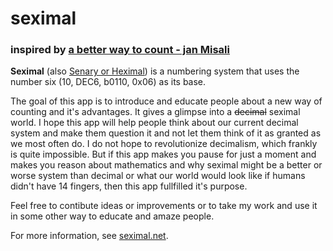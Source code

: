 # seximal
### inspired by [a better way to count - jan Misali](https://www.youtube.com/watch?v=qID2B4MK7Y0)

__Seximal__ (also [Senary or Heximal](https://en.wikipedia.org/wiki/Senary)) is a numbering system that uses the number six (10, DEC6, b0110, 0x06) as its base.

The goal of this app is to introduce and educate people about a new way of counting and it's advantages. It gives a glimpse into a ~~decimal~~ seximal world. 
I hope this app will help people think about our current decimal system and make them question it and not let them think of it as granted as we most often do.
I do not hope to revolutionize decimalism, which frankly is quite impossible. But if this app makes you pause for just a moment and makes you reason 
about mathematics and why seximal might be a better or worse system than decimal or what our world would look like if humans didn't have 14 fingers,
then this app fullfilled it's purpose. 

Feel free to contibute ideas or improvements or to take my work and use it in some other way to educate and amaze people.

For more information, see [seximal.net](http://seximal.net/).
